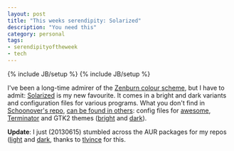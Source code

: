 ```yaml
---
layout: post
title: "This weeks serendipity: Solarized"
description: "You need this"
category: personal
tags:
- serendipityoftheweek
- tech
---
```

{% include JB/setup %}
{% include JB/setup %}

I've been a long-time admirer of the [Zenburn colour
scheme](http://slinky.imukuppi.org/zenburn/), but I have to admit:
[Solarized](http://ethanschoonover.com/solarized) is my new favourite.
It comes in a bright and dark variants and configuration files for
various programs. What you don't find in [Schoonover's
repo](https://github.com/altercation/solarized), [can be found in
others](https://github.com/search?utf8=%E2%9C%93&q=solarized&type=Everything&repo=&langOverride=&start_value=1):
config files for
[awesome](https://github.com/cycojesus/awesome-solarized),
[Terminator](https://github.com/ghuntley/terminator-solarized) and GTK2
themes
([bright](https://github.com/heichblatt/gtk2-theme-solarizedlight) and
[dark](https://github.com/heichblatt/gtk2-theme-solarizeddark)).

**Update**: I just (20130615) stumbled across the AUR packages for my
repos
([light](https://aur.archlinux.org/packages/gtk2-theme-solarizedlight-git/)
and
[dark](https://aur.archlinux.org/packages/gtk2-theme-solarizeddark-git/),
thanks to [tlvince](https://github.com/tlvince) for this.
